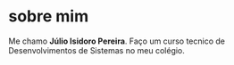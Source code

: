# sobre mim
Me chamo **Júlio Isidoro Pereira**. Faço um curso tecnico de Desenvolvimentos de Sistemas no meu colégio.




